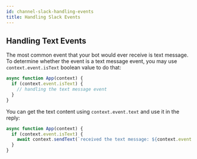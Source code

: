 ```yaml
---
id: channel-slack-handling-events
title: Handling Slack Events
---
```


## Handling Text Events

The most common event that your bot would ever receive is text message. To determine whether the event is a text message event, you may use `context.event.isText` boolean value to do that:

```js
async function App(context) {
  if (context.event.isText) {
    // handling the text message event
  }
}
```

You can get the text content using `context.event.text` and use it in the reply:

```js
async function App(context) {
  if (context.event.isText) {
    await context.sendText(`received the text message: ${context.event.text}`);
  }
}
```


